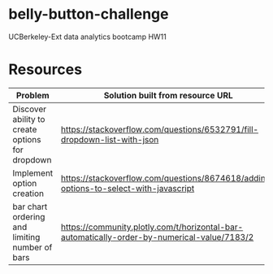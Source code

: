 # belly-button-challenge
UCBerkeley-Ext data analytics bootcamp HW11


# Resources

Problem|Solution built from resource URL
---|---
Discover ability to create options for dropdown | https://stackoverflow.com/questions/6532791/fill-dropdown-list-with-json
Implement option creation | https://stackoverflow.com/questions/8674618/adding-options-to-select-with-javascript
bar chart ordering and limiting number of bars | https://community.plotly.com/t/horizontal-bar-automatically-order-by-numerical-value/7183/2

